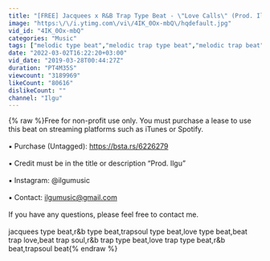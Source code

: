 ```yaml
---
title: "[FREE] Jacquees x R&B Trap Type Beat - \"Love Calls\" (Prod. Ilgu)"
image: "https:\/\/i.ytimg.com\/vi\/4IK_0Ox-mbQ\/hqdefault.jpg"
vid_id: "4IK_0Ox-mbQ"
categories: "Music"
tags: ["melodic type beat","melodic trap type beat","melodic trap beat"]
date: "2022-03-02T16:22:20+03:00"
vid_date: "2019-03-28T00:44:27Z"
duration: "PT4M35S"
viewcount: "3189969"
likeCount: "80616"
dislikeCount: ""
channel: "Ilgu"
---
```

{% raw %}Free for non-profit use only. You must purchase a lease to use this beat on streaming platforms such as iTunes or Spotify.<br /><br />▪︎ Purchase (Untagged): <a rel="nofollow" target="blank" href="https://bsta.rs/6226279">https://bsta.rs/6226279</a><br /><br />▪︎ Credit must be in the title or description “Prod. Ilgu”<br /><br />▪︎ Instagram: @ilgumusic<br /><br />▪︎ Contact: ilgumusic@gmail.com<br /><br />If you have any questions, please feel free to contact me.<br /><br />jacquees type beat,r&amp;b type beat,trapsoul type beat,love type beat,beat trap love,beat trap soul,r&amp;b trap type beat,love trap type beat,r&amp;b beat,trapsoul beat{% endraw %}
